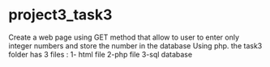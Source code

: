 # project3_task3

Create a web page using GET method that allow to user to enter only integer numbers and store the number in the database Using php. 
the task3 folder has 3 files : 
1- html file 
2-php file 
3-sql database 
